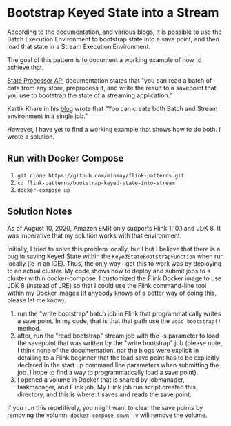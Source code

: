 # Bootstrap Keyed State into a Stream

According to the documentation, and various blogs, it is possible to use the Batch Execution Environment
to bootstrap state into a save point, and then load that state in a Stream Execution Environment.

The goal of this pattern is to document a working example of how to achieve that.

[State Processor API](https://ci.apache.org/projects/flink/flink-docs-release-1.10/dev/libs/state_processor_api.html) 
documentation states that "you can read a batch of data from any store, preprocess it, and write the result to a
 savepoint that you use to bootstrap the state of a streaming application."

Kartik Khare in his [blog](https://www.kharekartik.dev/2019/12/14/bootstrap-your-flink-jobs/) wrote that 
"You can create both Batch and Stream environment in a single job."

However, I have yet to find a working example that shows how to do both. I wrote a solution.

## Run with Docker Compose

1. ```git clone https://github.com/minmay/flink-patterns.git```
2. ```cd flink-patterns/bootstrap-keyed-state-into-stream```
3. ```docker-compose up```

## Solution Notes

As of August 10, 2020, Amazon EMR only supports Flink 1.10.1 and JDK 8. It was imperative that my solution 
works with that environment.

Initially, I tried to solve this problem locally, but I but I believe that there is a bug in saving Keyed State
within the ```KeyedStateBootstrapFunction``` when run locally (ie in an IDE). Thus, the only way
I got this to work was by deploying to an actual cluster. My code shows how to deploy and submit jobs
to a cluster within docker-compose. I customized the Flink Docker image to use JDK 8 (instead of JRE) so 
that I could use the Flink command-line tool within my Docker images (if anybody knows of a better
way of doing this, please let me know).

1. run the "write bootstrap" batch job in Flink that programmatically writes a save point. In my code, that is that
that path use the ```void bootstrap()``` method.
2. after, run the "read bootstrap" stream job with the -s parameter to load the savepoint that was written by the
"write bootstrap" job (please note, I think none of the documentation, nor the blogs were explicit in detailing
to a Flink beginner that the load save point has to be explicitly declared in the start up command line parameters
when submitting the job. I hope to find a way to programmatically load a save point).
3. I opened a volume in Docker that is shared by jobmanager, taskmanager, and Flink job. My Flink job
run script created this directory, and this is where it saves and reads the save point.

If you run this repetitively, you might want to clear the save points by removing the volumn.
```docker-compose down -v``` will remove the volume.   
